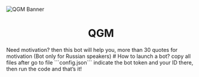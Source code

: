 ![QGM Banner](https://media.discordapp.net/attachments/1192543090540544115/1193251656930955274/1704563740257.png?ex=65ac0934&is=65999434&hm=0a458418be81fd4d3d3063262d8ac676065cd35629394a35773a5a5301bcd4dd&)

<h1 align="center">QGM</h1>
Need motivation? then this bot will help you, more than 30 quotes for motivation (Bot only for Russian speakers)
# How to launch a bot?
copy all files after go to file ```config.json``` indicate the bot token and your ID there, then run the code and that’s it!
